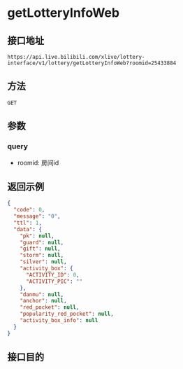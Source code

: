 # getLotteryInfoWeb

## 接口地址

`https://api.live.bilibili.com/xlive/lottery-interface/v1/lottery/getLotteryInfoWeb?roomid=25433884`

## 方法

`GET`

## 参数

### query

- roomid: 房间id

## 返回示例

```json
{
  "code": 0,
  "message": "0",
  "ttl": 1,
  "data": {
    "pk": null,
    "guard": null,
    "gift": null,
    "storm": null,
    "silver": null,
    "activity_box": {
      "ACTIVITY_ID": 0,
      "ACTIVITY_PIC": ""
    },
    "danmu": null,
    "anchor": null,
    "red_pocket": null,
    "popularity_red_pocket": null,
    "activity_box_info": null
  }
}
```

## 接口目的
